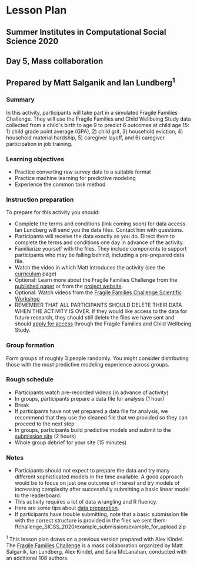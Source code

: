 # Lesson Plan
## Summer Institutes in Computational Social Science 2020
## Day 5, Mass collaboration
## Prepared by Matt Salganik and Ian Lundberg<sup>1</sup>

### Summary

In this activity, participants will take part in a simulated Fragile Families Challenge.  They will use the Fragile Families and Child Wellbeing Study data collected from a child's birth to age 9 to predict 6 outcomes at child age 15: 1) child grade point average (GPA), 2) child grit, 3) household eviction, 4) household material hardship, 5) caregiver layoff, and 6) caregiver participation in job training.

### Learning objectives

- Practice converting raw survey data to a suitable format
- Practice machine learning for predictive modeling
- Experience the common task method

### Instruction preparation

To prepare for this activity you should:

- Complete the terms and conditions (link coming soon) for data access. Ian Lundberg will send you the data files. Contact him with questions.
- Participants will receive the data exactly as you do. Direct them to complete the terms and conditions one day in advance of the activity.
- Familiarize yourself with the files. They include components to support participants who may be falling behind, including a pre-prepared data file.
- Watch the video in which Matt introduces the activity (see the [curriculum](https://compsocialscience.github.io/summer-institute/curriculum) page)
- Optional: Learn more about the Fragile Families Challenge from the [published paper](https://doi.org/10.1073/pnas.1915006117) or from the [project website](http://www.fragilefamilieschallenge.org/).
- Optional: Watch videos from the [Fragile Families Challenge Scientific Workshop](https://www.youtube.com/channel/UCjluzrRT8fqXCx3qHjQAb5A)
- REMEMBER THAT ALL PARTICIPANTS SHOULD DELETE THEIR DATA WHEN THE ACTIVITY IS OVER. If they would like access to the data for future research, they should still delete the files we have sent and should [apply for access](https://fragilefamilies.princeton.edu/documentation) through the Fragile Families and Child Wellbeing Study.

### Group formation

Form groups of roughly 3 people randomly. You might consider distributing those with the most predictive modeling experience across groups.

### Rough schedule

- Participants watch pre-recorded videos (in advance of activity)
- In groups, participants prepare a data file for analysis (1 hour)
- Break
- If participants have not yet prepared a data file for analysis, we recommend that they use the cleaned file that we provided so they can proceed to the next step
- In groups, participants build predictive models and submit to the [submission site](https://codalab.fragilefamilieschallenge.org/competitions/28) (2 hours)
- Whole group debrief for your site (15 minutes)


### Notes

- Participants should not expect to prepare the data and try many different sophisticated models in the time available. A good approach would be to focus on just one outcome of interest and try models of increasing complexity after successfully submitting a basic linear model to the leaderboard.
- This activity requires a lot of data wrangling and R fluency.
- Here are some tips about [data preparation](https://github.com/compsocialscience/summer-institute/blob/master/2020/materials/day5-mass-collaboration/activity/SICSS_FFC_datacleaning_tips.pdf).
- If participants have trouble submitting, note that a basic submission file with the correct structure is provided in the files we sent them: ffchallenge_SICSS_2020/example_submission/example_for_upload.zip


<sup>1</sup> This lesson plan draws on a previous version prepared with Alex Kindel. The [Fragile Families Challenge](https://doi.org/10.1073/pnas.1915006117) is a mass collaboration organized by Matt Salganik, Ian Lundberg, Alex Kindel, and Sara McLanahan, conducted with an additional 108 authors.
